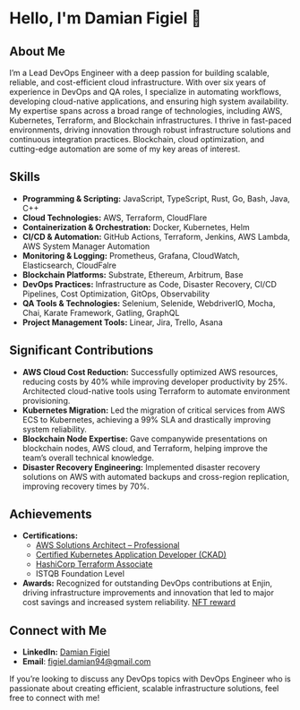 # Hello, I'm Damian Figiel 👋

## About Me
I’m a Lead DevOps Engineer with a deep passion for building scalable, reliable, and cost-efficient cloud infrastructure. With over six years of experience in DevOps and QA roles, I specialize in automating workflows, developing cloud-native applications, and ensuring high system availability. My expertise spans across a broad range of technologies, including AWS, Kubernetes, Terraform, and Blockchain infrastructures. I thrive in fast-paced environments, driving innovation through robust infrastructure solutions and continuous integration practices. Blockchain, cloud optimization, and cutting-edge automation are some of my key areas of interest.

## Skills
- **Programming & Scripting:** JavaScript, TypeScript, Rust, Go, Bash, Java, C++
- **Cloud Technologies:** AWS, Terraform, CloudFlare
- **Containerization & Orchestration:** Docker, Kubernetes, Helm
- **CI/CD & Automation:** GitHub Actions, Terraform, Jenkins, AWS Lambda, AWS System Manager Automation
- **Monitoring & Logging:** Prometheus, Grafana, CloudWatch, Elasticsearch, CloudFalre
- **Blockchain Platforms:** Substrate, Ethereum, Arbitrum, Base
- **DevOps Practices:** Infrastructure as Code, Disaster Recovery, CI/CD Pipelines, Cost Optimization, GitOps, Observability
- **QA Tools & Technologies:** Selenium, Selenide, WebdriverIO, Mocha, Chai, Karate Framework, Gatling, GraphQL
- **Project Management Tools:** Linear, Jira, Trello, Asana

## Significant Contributions
- **AWS Cloud Cost Reduction:** Successfully optimized AWS resources, reducing costs by 40% while improving developer productivity by 25%. Architected cloud-native tools using Terraform to automate environment provisioning.
- **Kubernetes Migration:** Led the migration of critical services from AWS ECS to Kubernetes, achieving a 99% SLA and drastically improving system reliability.
- **Blockchain Node Expertise:** Gave companywide presentations on blockchain nodes, AWS cloud, and Terraform, helping improve the team’s overall technical knowledge.
- **Disaster Recovery Engineering:** Implemented disaster recovery solutions on AWS with automated backups and cross-region replication, improving recovery times by 70%.

## Achievements
- **Certifications:** 
  - [AWS Solutions Architect – Professional](https://www.credly.com/badges/7d3acff5-c48f-40cd-9055-5f5b61da9c4b)
  - [Certified Kubernetes Application Developer (CKAD)](https://www.credly.com/badges/36f268f6-22fa-4866-8ff6-acde67870b31)
  - [HashiCorp Terraform Associate](https://www.credly.com/badges/04031fab-d93b-4fd7-9a66-ead697778934)
  - ISTQB Foundation Level
- **Awards:** Recognized for outstanding DevOps contributions at Enjin, driving infrastructure improvements and innovation that led to major cost savings and increased system reliability. [NFT reward](https://nft.io/asset/2524-3)

## Connect with Me
- **LinkedIn:** [Damian Figiel](https://www.linkedin.com/in/dfigiel/)
- **Email**: [figiel.damian94@gmail.com](mailto:figiel.damian94@gmail.com)

If you’re looking to discuss any DevOps topics with DevOps Engineer who is passionate about creating efficient, scalable infrastructure solutions, feel free to connect with me!
